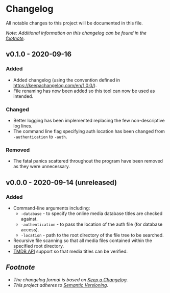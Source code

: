 # Changelog
All notable changes to this project will be documented in this file.

*Note: Additional information on this changelog can be found in the [footnote](#a-namefootnotefootnotea).*

## v0.1.0 - 2020-09-16
### Added
- Added changelog (using the convention defined in https://keepachangelog.com/en/1.0.0/).
- File renaming has now been added so this tool can now be used as intended.

### Changed
- Better logging has been implemented replacing the few non-descriptive log
lines.
- The command line flag specifying auth location has been changed from 
`-authentication` to `-auth`.

### Removed
- The fatal panics scattered throughout the program have been removed as they
were unnecessary.



## v0.0.0 - 2020-09-14 (unreleased)
### Added
- Command-line arguments including:
    - `-database` - to specify the online media database titles are checked
    against.
    - `-authentication` - to pass the location of the auth file (for database
    access).
    - `-location` - path to the root directory of the file tree to be
    searched.
- Recursive file scanning so that all media files contained within the
specified root directory.
- [TMDB API](https://www.themoviedb.org/) support so that media titles can be
verified.

## <a name="footnote">*Footnote*</a>
- *The changelog format is based on [Keep a Changelog](https://keepachangelog.com/en/1.0.0/).*
- *This project adheres to [Semantic Versioning](https://semver.org/spec/v2.0.0.html).*

[v0.0.0]: https://github.com/RustedTurnip/media-mapper/releases/tag/v0.0.0